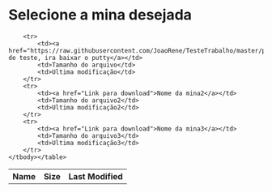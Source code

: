 <title>Pagina para download da versão</title>
</head>
<body>
	<h1>Selecione a mina desejada</h1>
	<table>
		<tbody><tr>
			<th>Name</th>
			<th>Size</th>
			<th>Last Modified</th>
		</tr>
		
		<tr>
			<td><a href="https://raw.githubusercontent.com/JoaoRene/TesteTrabalho/master/putty.exe">Mina de teste, ira baixar o putty</a></td>
			<td>Tamanho do arquivo</td>
			<td>Ultima modificação</td>
		</tr>	
		<tr>
			<td><a href="Link para download">Nome da mina2</a></td>
			<td>Tamanho do arquivo2</td>
			<td>Ultima modificação2</td>
		</tr>
		<tr>
			<td><a href="Link para download">Nome da mina3</a></td>
			<td>Tamanho do arquivo3</td>
			<td>Ultima modificação3</td>
		</tr>
	</tbody></table>
